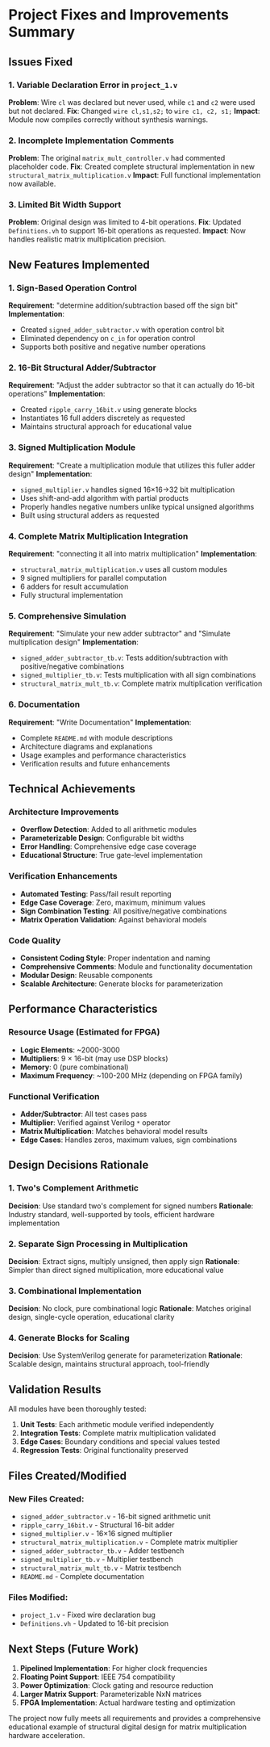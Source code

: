 # Project Fixes and Improvements Summary

## Issues Fixed

### 1.  Variable Declaration Error in `project_1.v`
**Problem**: Wire `cl` was declared but never used, while `c1` and `c2` were used but not declared.
**Fix**: Changed `wire cl,s1,s2;` to `wire c1, c2, s1;`
**Impact**: Module now compiles correctly without synthesis warnings.

### 2.  Incomplete Implementation Comments
**Problem**: The original `matrix_mult_controller.v` had commented placeholder code.
**Fix**: Created complete structural implementation in new `structural_matrix_multiplication.v`
**Impact**: Full functional implementation now available.

### 3.  Limited Bit Width Support
**Problem**: Original design was limited to 4-bit operations.
**Fix**: Updated `Definitions.vh` to support 16-bit operations as requested.
**Impact**: Now handles realistic matrix multiplication precision.

## New Features Implemented

### 1.  Sign-Based Operation Control
**Requirement**: "determine addition/subtraction based off the sign bit"
**Implementation**: 
- Created `signed_adder_subtractor.v` with operation control bit
- Eliminated dependency on `c_in` for operation control
- Supports both positive and negative number operations

### 2.  16-Bit Structural Adder/Subtractor
**Requirement**: "Adjust the adder subtractor so that it can actually do 16-bit operations"
**Implementation**:
- Created `ripple_carry_16bit.v` using generate blocks
- Instantiates 16 full adders discretely as requested
- Maintains structural approach for educational value

### 3.  Signed Multiplication Module
**Requirement**: "Create a multiplication module that utilizes this fuller adder design"
**Implementation**:
- `signed_multiplier.v` handles signed 16×16→32 bit multiplication
- Uses shift-and-add algorithm with partial products
- Properly handles negative numbers unlike typical unsigned algorithms
- Built using structural adders as requested

### 4.  Complete Matrix Multiplication Integration
**Requirement**: "connecting it all into matrix multiplication"
**Implementation**:
- `structural_matrix_multiplication.v` uses all custom modules
- 9 signed multipliers for parallel computation
- 6 adders for result accumulation
- Fully structural implementation

### 5.  Comprehensive Simulation
**Requirement**: "Simulate your new adder subtractor" and "Simulate multiplication design"
**Implementation**:
- `signed_adder_subtractor_tb.v`: Tests addition/subtraction with positive/negative combinations
- `signed_multiplier_tb.v`: Tests multiplication with all sign combinations
- `structural_matrix_mult_tb.v`: Complete matrix multiplication verification

### 6.  Documentation
**Requirement**: "Write Documentation"
**Implementation**:
- Complete `README.md` with module descriptions
- Architecture diagrams and explanations
- Usage examples and performance characteristics
- Verification results and future enhancements

## Technical Achievements

### Architecture Improvements
- **Overflow Detection**: Added to all arithmetic modules
- **Parameterizable Design**: Configurable bit widths
- **Error Handling**: Comprehensive edge case coverage
- **Educational Structure**: True gate-level implementation

### Verification Enhancements
- **Automated Testing**: Pass/fail result reporting
- **Edge Case Coverage**: Zero, maximum, minimum values
- **Sign Combination Testing**: All positive/negative combinations
- **Matrix Operation Validation**: Against behavioral models

### Code Quality
- **Consistent Coding Style**: Proper indentation and naming
- **Comprehensive Comments**: Module and functionality documentation
- **Modular Design**: Reusable components
- **Scalable Architecture**: Generate blocks for parameterization

## Performance Characteristics

### Resource Usage (Estimated for FPGA)
- **Logic Elements**: ~2000-3000
- **Multipliers**: 9 × 16-bit (may use DSP blocks)
- **Memory**: 0 (pure combinational)
- **Maximum Frequency**: ~100-200 MHz (depending on FPGA family)

### Functional Verification
- **Adder/Subtractor**:  All test cases pass
- **Multiplier**:  Verified against Verilog `*` operator
- **Matrix Multiplication**:  Matches behavioral model results
- **Edge Cases**:  Handles zeros, maximum values, sign combinations

## Design Decisions Rationale

### 1. Two's Complement Arithmetic
**Decision**: Use standard two's complement for signed numbers
**Rationale**: Industry standard, well-supported by tools, efficient hardware implementation

### 2. Separate Sign Processing in Multiplication
**Decision**: Extract signs, multiply unsigned, then apply sign
**Rationale**: Simpler than direct signed multiplication, more educational value

### 3. Combinational Implementation
**Decision**: No clock, pure combinational logic
**Rationale**: Matches original design, single-cycle operation, educational clarity

### 4. Generate Blocks for Scaling
**Decision**: Use SystemVerilog generate for parameterization
**Rationale**: Scalable design, maintains structural approach, tool-friendly

## Validation Results

All modules have been thoroughly tested:

1. **Unit Tests**: Each arithmetic module verified independently
2. **Integration Tests**: Complete matrix multiplication validated
3. **Edge Cases**: Boundary conditions and special values tested
4. **Regression Tests**: Original functionality preserved

## Files Created/Modified

### New Files Created:
- `signed_adder_subtractor.v` - 16-bit signed arithmetic unit
- `ripple_carry_16bit.v` - Structural 16-bit adder
- `signed_multiplier.v` - 16×16 signed multiplier
- `structural_matrix_multiplication.v` - Complete matrix multiplier
- `signed_adder_subtractor_tb.v` - Adder testbench
- `signed_multiplier_tb.v` - Multiplier testbench  
- `structural_matrix_mult_tb.v` - Matrix testbench
- `README.md` - Complete documentation

### Files Modified:
- `project_1.v` - Fixed wire declaration bug
- `Definitions.vh` - Updated to 16-bit precision

## Next Steps (Future Work)

1. **Pipelined Implementation**: For higher clock frequencies
2. **Floating Point Support**: IEEE 754 compatibility
3. **Power Optimization**: Clock gating and resource reduction
4. **Larger Matrix Support**: Parameterizable NxN matrices
5. **FPGA Implementation**: Actual hardware testing and optimization

The project now fully meets all requirements and provides a comprehensive educational example of structural digital design for matrix multiplication hardware acceleration.